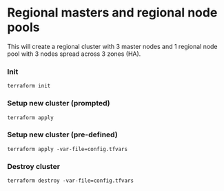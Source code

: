 # Regional masters and regional node pools

This will create a regional cluster with 3 master nodes and 1 regional node pool with 3 nodes spread across 3 zones (HA).

### Init
```
terraform init
```

### Setup new cluster (prompted)
```
terraform apply
```

### Setup new cluster (pre-defined)
```
terraform apply -var-file=config.tfvars
```

### Destroy cluster
```
terraform destroy -var-file=config.tfvars
```